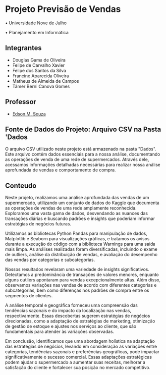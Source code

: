 # Projeto Previsão de Vendas
• Universidade Nove de Julho

• Planejamento em Informática

## Integrantes
- Douglas Gama de Oliveira
- Felipe de Carvalho Xavier
- Felipe dos Santos da Silva
- Francine Aparecida Oliveira
- Matheus de Almeida de Campos
- Tâmer Berni Canova Gomes

## Professor
- [Edson M. Souza](https://github.com/EdsonMSouza)

## Fonte de Dados do Projeto: Arquivo CSV na Pasta 'Dados
O arquivo CSV utilizado neste projeto está armazenado na pasta "Dados". Este arquivo contém dados essenciais para a nossa análise, documentando as operações de venda de uma rede de supermercados. Através dele, acessamos informações detalhadas necessárias para realizar nossa análise aprofundada de vendas e comportamento de compra.

## Conteudo
Neste projeto, realizamos uma análise aprofundada das vendas de um supermercado, utilizando um conjunto de dados do Kaggle que documenta as operações de vendas de uma rede amplamente reconhecida. Exploramos uma vasta gama de dados, desvendando as nuances das transações diárias e buscando padrões e insights que poderiam informar estratégias de negócios futuras.

Utilizamos as bibliotecas Python Pandas para manipulação de dados, Matplotlib e Seaborn para visualizações gráficas, e tratamos os avisos durante a execução do código com a biblioteca Warnings para uma saída mais limpa. As análises realizadas foram diversificadas, incluindo o exame de outliers, análise da distribuição de vendas, e avaliação do desempenho das vendas por categorias e subcategorias.

Nossos resultados revelaram uma variedade de insights significativos. Detectamos a predominância de transações de valores menores, enquanto alguns outliers apontaram para vendas excepcionalmente altas. Além disso, observamos variações nas vendas de acordo com diferentes categorias e subcategorias, bem como diferenças nos padrões de compra entre os segmentos de clientes.

A análise temporal e geográfica forneceu uma compreensão das tendências sazonais e do impacto da localização nas vendas, respectivamente. Essas descobertas sugerem estratégias de negócios direcionadas, como a adaptação de estratégias de marketing, otimização de gestão de estoque e ajustes nos serviços ao cliente, que são fundamentais para atender às variações observadas.

Em conclusão, identificamos que uma abordagem holística na adaptação das estratégias de negócios, levando em consideração as variações entre categorias, tendências sazonais e preferências geográficas, pode impactar significativamente o sucesso comercial. Essas adaptações estratégicas podem ajudar o supermercado a aumentar suas receitas, melhorar a satisfação do cliente e fortalecer sua posição no mercado competitivo.
